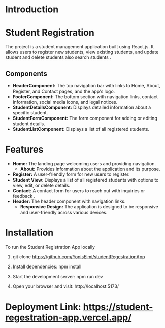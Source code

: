 # Introduction
# Student Registration
The project is a student management application built using React.js. It allows users to register new students, view existing students, and update student and delete students also search students .

## Components
- **HeaderComponent:** The top navigation bar with links to Home, About, Register, and Contact pages, and the app's logo.
 - **FooterComponent:** The bottom section with navigation links, contact information, social media icons, and legal notices.
- **StudentDetailsComponent:** Displays detailed information about a specific student.
- **StudentFormComponent:** The form component for adding or editing student details.
- **StudentListComponent:** Displays a list of all registered students.




# Features

- **Home:** The landing page welcoming users and providing navigation.
   - **About:** Provides information about the application and its purpose.
- **Register:** A user-friendly form for new users to register.
 - **Student View**: Displays a list of all registered students with options to view, edit, or delete details.
  - **Contact**: A contact form for users to reach out with inquiries or feedback .
- **Header:** The header component with navigation links.
  - **Responsive Design:** The application is designed to be responsive and user-friendly across various devices.


# Installation
To run the Student Registration App locally

  1. git clone https://github.com/YonisElmi/studentRegestrationApp

  2. Install dependencies: npm install

  3. Start the development server: npm run dev

  4. Open your browser and visit: http://localhost:5173/

# Deployment Link: https://student-regestration-app.vercel.app/ 
